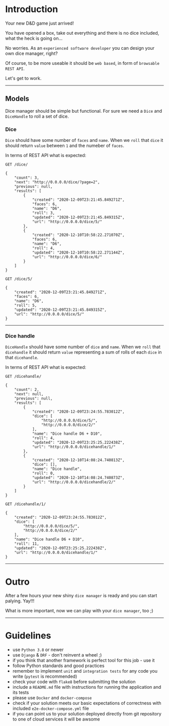 # Introduction

Your new D&D game just arrived!

You have opened a box, take out everything and there is no dice included, what the heck is going on...

No worries. As an `experienced software developer` you can design your own dice manager, right?

Of course, to be more useable it should be `web based`, in form of `browsable REST API`.

Let's get to work.

---

## Models

Dice manager should be simple but functional.
For sure we need a `Dice` and `DiceHandle` to roll a set of dice.

### Dice

`Dice` should have some number of `faces` and `name`. When we `roll` that `dice` it should return `value` between `1` and the numeber of `faces`.

In terms of REST API what is expected:


```
GET /dice/

{
    "count": 3,
    "next": "http://0.0.0.0/dice/?page=2",
    "previous": null,
    "results": [
        {
            "created": "2020-12-09T23:21:45.849271Z",
            "faces": 6,
            "name": "D6",
            "roll": 3,
            "updated": "2020-12-09T23:21:45.849315Z",
            "url": "http://0.0.0.0/dice/5/"
        },
        {
            "created": "2020-12-10T10:58:22.271070Z",
            "faces": 6,
            "name": "D6",
            "roll": 4,
            "updated": "2020-12-10T10:58:22.271144Z",
            "url": "http://0.0.0.0/dice/6/"
        }
    ]
}
```

```
GET /dice/5/

{
    "created": "2020-12-09T23:21:45.849271Z",
    "faces": 6,
    "name": "D6",
    "roll": 5,
    "updated": "2020-12-09T23:21:45.849315Z",
    "url": "http://0.0.0.0/dice/5/"
}

```


---

### Dice handle

`DiceHandle` should have some number of `dice` and `name`. When we `roll` that `dicehandle` it should return `value` representing a sum of rolls of each `dice` in that `dicehandle`.

In terms of REST API what is expected:




```
GET /dicehandle/

{
    "count": 2,
    "next": null,
    "previous": null,
    "results": [
        {
            "created": "2020-12-09T23:24:55.783012Z",
            "dice": [
                "http://0.0.0.0/dice/5/",
                "http://0.0.0.0/dice/2/"
            ],
            "name": "Dice handle D6 + D10",
            "roll": 4,
            "updated": "2020-12-09T23:25:25.222438Z",
            "url": "http://0.0.0.0/dicehandle/1/"
        },
        {
            "created": "2020-12-10T14:08:24.740813Z",
            "dice": [],
            "name": "Dice handle",
            "roll": 0,
            "updated": "2020-12-10T14:08:24.740873Z",
            "url": "http://0.0.0.0/dicehandle/2/"
        }
    ]
}
```

```
GET /dicehandle/1/

{
    "created": "2020-12-09T23:24:55.783012Z",
    "dice": [
        "http://0.0.0.0/dice/5/",
        "http://0.0.0.0/dice/2/"
    ],
    "name": "Dice handle D6 + D10",
    "roll": 11,
    "updated": "2020-12-09T23:25:25.222438Z",
    "url": "http://0.0.0.0/dicehandle/1/"
}
```

---

# Outro

After a few hours your new shiny `dice manager` is ready and you can start palying. Yay!!!

What is more important, now we can play with your `dice manager`, too ;)

---

# Guidelines

 - use `Python 3.8` or newer
 - use `Django` & `DRF` - don't reinvent a wheel ;)
 - if you think that another framework is perfect tool for this job - use it
 - follow Python standards and good practices
 - remember to implement `unit` and `integration tests` for any code you write (`pytest` is recommended)
 - check your code with `flake8` before submitting the solution
 - include a `README.md` file with instructions for running the application and its tests
 - please use `Docker` and `docker-compose`
 - check if your solution meets our basic expectations of correctness with included `e2e-docker-compose.yml` file
 - if you can point us to your solution deployed directly from git repository to one of cloud services it will be awsome

